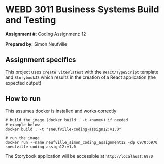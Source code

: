 # WEBD 3011 Business Systems Build and Testing
__Assignment #__: Coding Assignment: 12

__Prepared by__: Simon Neufville

## Assignment specifics

This project uses `create vite@latest` with the `React/TypeScript` template and `StorybookJS` which results in the creation of a React application (the expected output)

## How to run

This assumes docker is installed and works correctly

```shell
# build the image (docker build . -t <name>) if needed
# example below
docker build . -t "sneufville-coding-assign12:v1.0"
```

```shell
# run the image
docker run --name neufville_simon_coding_assignment12 -dp 6970:6970 sneufville-coding-assign12:v1.0
```

The Storybook application will be accessible at `http://localhost:6970`
